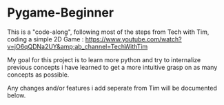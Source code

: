 # Pygame-Beginner
This is a "code-along", following most of the steps from Tech with Tim, coding a simple 2D Game : https://www.youtube.com/watch?v=jO6qQDNa2UY&amp;ab_channel=TechWithTim

My goal for this project is to learn more python and try to internalize previous concepts i have learned to get a more intuitive grasp on as many concepts as possible.

Any changes and/or features i add seperate from Tim will be documented below.
